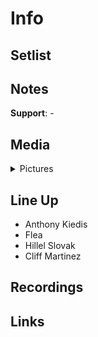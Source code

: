 # Info

## Setlist

## Notes

**Support**: -

## Media 

<details>
  <summary>Pictures</summary>
  <img alt="Flyer" title="Flyer" src="19850627f.jpg" height="200" /> 
  <img alt="Clipping" title="Clipping" src="19850627a.jpg" height="200" />  
</details>

## Line Up

* Anthony Kiedis
* Flea
* Hillel Slovak
* Cliff Martinez

## Recordings

## Links